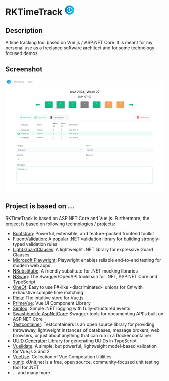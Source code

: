 # RKTimeTrack <img src="assets/RKTimeTrack.svg" width="32" height="32" />
## Description
A time tracking tool based on Vue.js / ASP.NET Core. It is meant for my personal use as
a freelance software architect and for some technology focused demos.

## Screenshot
![RKTimeTrack](assets/screenshot_01.png)

## Project is based on ...
RKTimeTrack is based on ASP.NET Core and Vue.js.
Furthermore, the project is based on following technologies / projects:
 - [Bootstrap](https://getbootstrap.com/): Powerful, extensible, and feature-packed frontend toolkit
 - [FluentValidation](https://github.com/FluentValidation/FluentValidation): A popular .NET validation library for building strongly-typed validation rules
 - [Light.GuardClauses](https://github.com/feO2x/Light.GuardClauses): A lightweight .NET library for expressive Guard Clauses.
 - [Microsoft.Playwright](https://playwright.dev/): Playwright enables reliable end-to-end testing for modern web apps
 - [NSubstitube](https://github.com/nsubstitute/NSubstitute): A friendly substitute for .NET mocking libraries
 - [NSwag](https://github.com/RicoSuter/NSwag): The Swagger/OpenAPI toolchain for .NET, ASP.NET Core and TypeScript
 - [OneOf](https://github.com/mcintyre321/OneOf/): Easy to use F#-like ~discriminated~ unions for C# with exhaustive compile time matching
 - [Pinia](https://pinia.vuejs.org/): The intuitive store for Vue.js
 - [PrimeVue](https://primevue.org/): Vue UI Component Library
 - [Serilog](https://serilog.net/): Simple .NET logging with fully-structured events
 - [Swashbuckle.AspNetCore](https://github.com/domaindrivendev/Swashbuckle.AspNetCore): Swagger tools for documenting API's built on ASP.NET Core
 - [Testcontainer](https://testcontainers.com/): Testcontainers is an open source library for providing throwaway, lightweight instances of databases, message brokers, web browsers, or just about anything that can run in a Docker container
 - [UUID Generator](https://www.uuidgenerator.net/): Library for generating UUIDs in TypeScript
 - [Vuelidate](https://vuelidate-next.netlify.app/): A simple, but powerful, lightweight model-based validation for Vue.js 3 and 2
 - [VueUse](https://vueuse.org/): Collection of Vue Composition Utilities
 - [xunit](https://github.com/xunit/xunit): xUnit.net is a free, open source, community-focused unit testing tool for .NET
 - ... and many more